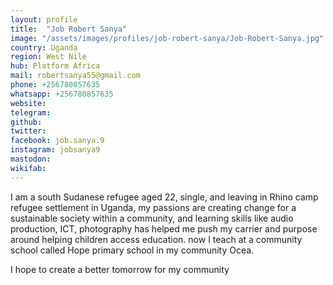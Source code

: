 ```yaml
---
layout: profile
title:  "Job Robert Sanya"
image: "/assets/images/profiles/job-robert-sanya/Job-Robert-Sanya.jpg"
country: Uganda
region: West Nile
hub: Platform Africa
mail: robertsanya55@gmail.com
phone: +256780857635
whatsapp: +256780857635
website: 
telegram: 
github: 
twitter: 
facebook: job.sanya.9
instagram: jobsanya9
mastodon: 
wikifab:
---
```

I am a south Sudanese refugee aged 22, single, and leaving in Rhino camp refugee settlement in Uganda, my passions are creating change for a sustainable society within a community, and learning skills like audio production, ICT, photography has helped me push my carrier and purpose around helping children access education. now I teach at a community school called Hope primary school in my community Ocea.

I hope to create a better tomorrow for my community